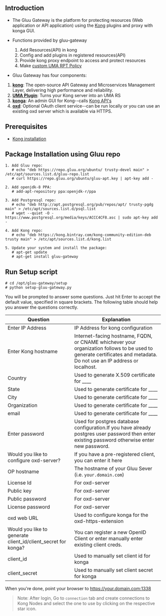 ## Introduction

* The Gluu Gateway is the platform for protecting resources (Web application or API application) using the [Kong](https://getkong.org) plugins and proxy with konga GUI.

* Functions provided by gluu-gateway
    1. Add Resources(API) in kong
    2. Config and add plugins in registered resources(API)
    3. Provide kong proxy endpoint to access and protect resources
    4. Make [custom UMA RPT Policy](https://gluu.org/docs/ce/3.1.1/admin-guide/uma/#uma-rpt-authorization-policies)


* Gluu Gateway has four components:
1. **[kong](https://getkong.org/)**: The open-source API Gateway and Microservices Management Layer, delivering high performance and reliability.
2. **[UMA Plugin](https://github.com/GluuFederation/gluu-gateway/tree/master/kong-uma-rs)**: Turns your Kong server into an UMA RS
3. **[konga](https://github.com/GluuFederation/kong-plugins/tree/master/konga)**:  An admin GUI for Kong--calls [Kong API's](https://getkong.org/docs/0.11.x/admin-api/)
4. **[oxd](https://oxd.gluu.org)**: Optional OAuth client service--can be run locally or you can use an existing oxd server which is available via HTTPS.

## Prerequisites
- [Kong installation](https://getkong.org/)

## Package Installation using Gluu repo
```
1. Add Gluu repo:
   # echo "deb https://repo.gluu.org/ubuntu/ trusty-devel main" > /etc/apt/sources.list.d/gluu-repo.list
   # curl https://repo.gluu.org/ubuntu/gluu-apt.key | apt-key add -

2. Add openjdk-8 PPA:
   # add-apt-repository ppa:openjdk-r/ppa

3. Add Postgresql repo:
   # echo "deb http://apt.postgresql.org/pub/repos/apt/ trusty-pgdg main" > /etc/apt/sources.list.d/psql.list
   # wget --quiet -O - https://www.postgresql.org/media/keys/ACCC4CF8.asc | sudo apt-key add -

4. Add Kong repo:
   # echo "deb https://kong.bintray.com/kong-community-edition-deb trusty main" > /etc/apt/sources.list.d/kong.list
   
5. Update your system and install the package:
   # apt-get update
   # apt-get install gluu-gateway
```


## Run Setup script

```
# cd /opt/gluu-gateway/setup
# python setup-gluu-gateway.py
```

You will be prompted to answer some questions. Just hit Enter to accept the default value, specified in square brackets. The following table should help you answer the questions correctly.

| Question | Explanation |
|----------|-------------|
| Enter IP Address | IP Address for kong configuration |
| Enter Kong hostname | Internet-facing hostname, FQDN, or CNAME whichever your organization follows to be used to generate certificates and metadata. Do not use an IP address or localhost. |
| Country | Used to generate X.509 certificate for ____ |
| State | Used to generate certificate for ____ |
| City | Used to generate certificate for ____ |
| Organization | Used to generate certificate for ____ |
| email | Used to generate certificate for ____ |
| Enter password | Used for postgres database configuration.If you have already postgres user password then enter existing password otherwise enter new password. |
| Would you like to configure oxd-server? | If you have a pre-registered client, you can enter it here |
| OP hostname | The hostname of your Gluu Sever (i.e. `your.domain.com`) |
| License Id | For oxd-server |
| Public key | For oxd-server |
| Public password | For oxd-server |
| License password | For oxd-server |
| oxd web URL | Used to configure konga for the oxd-https-extension |
| Would you like to generate client_id/client_secret for konga? | You can register a new OpenID Client or enter manually enter existing client creds. |
| client_id | Used to manually set client id for konga |
| client_secret | Used to manually set client secret for konga |

When you're done, point your browser to https://your.domain.com:1338

> Note: After login, Go to `connection` tab and create connections to Kong Nodes and select the one to use by clicking on the respective star icon.
